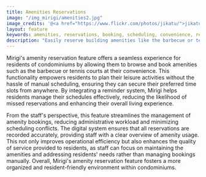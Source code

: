 ```yaml
---
title: Amenities Reservations
image: "/img_mirigi/amenities2.jpg"
image_credits: '@<a href="https://www.flickr.com/photos/jikatu/">jikatu</a>'
layout: feature
keywords: amenities, reservations, booking, scheduling, convenience, resident experience
description: "Easily reserve building amenities like the barbecue or tennis courts with Mirigi's convenient booking system."
---
```

Mirigi's amenity reservation feature offers a seamless experience for residents of condominiums by allowing them to browse and book amenities such as the barbecue or tennis courts at their convenience. This functionality empowers residents to plan their leisure activities without the hassle of manual scheduling, ensuring they can secure their preferred time slots from anywhere. By integrating a reminder system, Mirigi helps residents manage their schedules effectively, reducing the likelihood of missed reservations and enhancing their overall living experience.

From the staff's perspective, this feature streamlines the management of amenity bookings, reducing administrative workload and minimizing scheduling conflicts. The digital system ensures that all reservations are recorded accurately, providing staff with a clear overview of amenity usage. This not only improves operational efficiency but also enhances the quality of service provided to residents, as staff can focus on maintaining the amenities and addressing residents' needs rather than managing bookings manually. Overall, Mirigi's amenity reservation feature fosters a more organized and resident-friendly environment within condominiums. 

